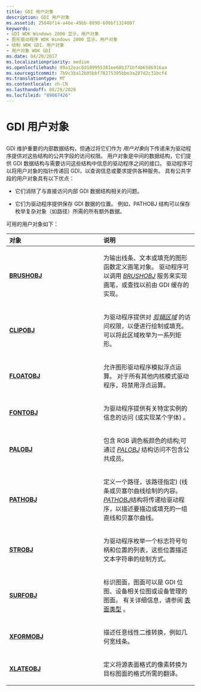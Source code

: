 ```yaml
---
title: GDI 用户对象
description: GDI 用户对象
ms.assetid: 25048f14-a46e-49bb-8890-699bf1324007
keywords:
- GDI WDK Windows 2000 显示，用户对象
- 图形驱动程序 WDK Windows 2000 显示，用户对象
- 绘制 WDK GDI，用户对象
- 用户对象 WDK GDI
ms.date: 04/20/2017
ms.localizationpriority: medium
ms.openlocfilehash: 89a12eac6d189955381ee68b371bf4b6586916aa
ms.sourcegitcommit: 7b9c3ba12b05bbf78275395bbe3a287d2c31bcf4
ms.translationtype: MT
ms.contentlocale: zh-CN
ms.lasthandoff: 08/28/2020
ms.locfileid: "89067426"
---
```

# <a name="gdi-user-objects"></a>GDI 用户对象


## <span id="ddk_gdi_user_objects_gg"></span><span id="DDK_GDI_USER_OBJECTS_GG"></span>


GDI 维护重要的内部数据结构，但通过将它们作为 *用户对象*向下传递来为驱动程序提供对这些结构的公共字段的访问权限。 用户对象是中间的数据结构，它们提供 GDI 数据结构与需要访问这些结构中信息的驱动程序之间的接口。 驱动程序可以将用户对象的指针传递回 GDI，以查询信息或要求提供各种服务。 具有公共字段的用户对象具有以下优点：

-   它们消除了与直接访问内部 GDI 数据结构相关的问题。

-   它们为驱动程序提供保存 GDI 数据的位置。 例如，PATHOBJ 结构可以保存枚举复杂对象（如路径）所需的所有额外数据。

可用的用户对象如下：

<table>
<colgroup>
<col width="50%" />
<col width="50%" />
</colgroup>
<thead>
<tr class="header">
<th align="left">对象</th>
<th align="left">说明</th>
</tr>
</thead>
<tbody>
<tr class="odd">
<td align="left"><p><a href="https://docs.microsoft.com/windows/desktop/api/winddi/ns-winddi-_brushobj" data-raw-source="[&lt;strong&gt;BRUSHOBJ&lt;/strong&gt;](/windows/desktop/api/winddi/ns-winddi-_brushobj)"><strong>BRUSHOBJ</strong></a></p></td>
<td align="left"><p>为输出线条、文本或填充的图形函数定义画笔对象。 驱动程序可以调用 <a href="https://docs.microsoft.com/windows-hardware/drivers/#wdkgloss-brushobj" data-raw-source="&lt;em&gt;BRUSHOBJ&lt;/em&gt;"><em>BRUSHOBJ</em></a> 服务来实现画笔，或查找以前由 GDI 缓存的实现。</p></td>
</tr>
<tr class="even">
<td align="left"><p><a href="https://docs.microsoft.com/windows/desktop/api/winddi/ns-winddi-_clipobj" data-raw-source="[&lt;strong&gt;CLIPOBJ&lt;/strong&gt;](/windows/desktop/api/winddi/ns-winddi-_clipobj)"><strong>CLIPOBJ</strong></a></p></td>
<td align="left"><p>为驱动程序提供对 <a href="https://docs.microsoft.com/windows-hardware/drivers/#wdkgloss-clip-region" data-raw-source="&lt;em&gt;clip region&lt;/em&gt;"><em>剪辑区域</em></a> 的访问权限，以便进行绘制或填充。 可以将此区域枚举为一系列矩形。</p></td>
</tr>
<tr class="odd">
<td align="left"><p><a href="https://docs.microsoft.com/windows/desktop/api/winddi/ns-winddi-_floatobj" data-raw-source="[&lt;strong&gt;FLOATOBJ&lt;/strong&gt;](/windows/desktop/api/winddi/ns-winddi-_floatobj)"><strong>FLOATOBJ</strong></a></p></td>
<td align="left"><p>允许图形驱动程序模拟浮点运算。 对于所有其他内核模式驱动程序，将禁用浮点运算。</p></td>
</tr>
<tr class="even">
<td align="left"><p><a href="https://docs.microsoft.com/windows/desktop/api/winddi/ns-winddi-_fontobj" data-raw-source="[&lt;strong&gt;FONTOBJ&lt;/strong&gt;](/windows/desktop/api/winddi/ns-winddi-_fontobj)"><strong>FONTOBJ</strong></a></p></td>
<td align="left"><p>为驱动程序提供有关特定实例的信息的访问 (或实现某个字体) 。</p></td>
</tr>
<tr class="odd">
<td align="left"><p><a href="https://docs.microsoft.com/windows/desktop/api/winddi/ns-winddi-_palobj" data-raw-source="[&lt;strong&gt;PALOBJ&lt;/strong&gt;](/windows/desktop/api/winddi/ns-winddi-_palobj)"><strong>PALOBJ</strong></a></p></td>
<td align="left"><p>包含 RGB 调色板颜色的结构;可通过 <a href="https://docs.microsoft.com/windows/desktop/api/winddi/nf-winddi-palobj_cgetcolors" data-raw-source="&lt;strong&gt;PALOBJ_cGetColors&lt;/strong&gt;"><em>PALOBJ</em></a> 结构访问不包含公共成员。</p></td>
</tr>
<tr class="even">
<td align="left"><p><a href="https://docs.microsoft.com/windows/desktop/api/winddi/ns-winddi-_pathobj" data-raw-source="[&lt;strong&gt;PATHOBJ&lt;/strong&gt;](/windows/desktop/api/winddi/ns-winddi-_pathobj)"><strong>PATHOBJ</strong></a></p></td>
<td align="left"><p>定义一个路径，该路径指定)  (线条或贝塞尔曲线绘制的内容。 <a href="https://docs.microsoft.com/windows-hardware/drivers/#wdkgloss-pathobj" data-raw-source="&lt;em&gt;PATHOBJ&lt;/em&gt;"><em>PATHOBJ</em></a>结构将传递给驱动程序，以描述要描边或填充的一组直线和贝塞尔曲线。</p></td>
</tr>
<tr class="odd">
<td align="left"><p><a href="https://docs.microsoft.com/windows/desktop/api/winddi/ns-winddi-_strobj" data-raw-source="[&lt;strong&gt;STROBJ&lt;/strong&gt;](/windows/desktop/api/winddi/ns-winddi-_strobj)"><strong>STROBJ</strong></a></p></td>
<td align="left"><p>为驱动程序枚举一个标志符号句柄和位置的列表，这些位置描述文本字符串的绘制方式。</p></td>
</tr>
<tr class="even">
<td align="left"><p><a href="https://docs.microsoft.com/windows/desktop/api/winddi/ns-winddi-_surfobj" data-raw-source="[&lt;strong&gt;SURFOBJ&lt;/strong&gt;](/windows/desktop/api/winddi/ns-winddi-_surfobj)"><strong>SURFOBJ</strong></a></p></td>
<td align="left"><p>标识图面，图面可以是 GDI 位图、设备相关位图或设备管理的图面。 有关详细信息，请参阅 <a href="surface-types.md" data-raw-source="[Surface Types](surface-types.md)">表面类型</a> 。</p></td>
</tr>
<tr class="odd">
<td align="left"><p><a href="https://docs.microsoft.com/previous-versions/windows/hardware/drivers/ff570618(v=vs.85)" data-raw-source="[&lt;strong&gt;XFORMOBJ&lt;/strong&gt;](/previous-versions/windows/hardware/drivers/ff570618(v=vs.85))"><strong>XFORMOBJ</strong></a></p></td>
<td align="left"><p>描述任意线性二维转换，例如几何宽线条。</p></td>
</tr>
<tr class="even">
<td align="left"><p><a href="https://docs.microsoft.com/windows/desktop/api/winddi/ns-winddi-_xlateobj" data-raw-source="[&lt;strong&gt;XLATEOBJ&lt;/strong&gt;](/windows/desktop/api/winddi/ns-winddi-_xlateobj)"><strong>XLATEOBJ</strong></a></p></td>
<td align="left"><p>定义将源表面格式的像素转换为目标图面的格式所需的翻译。</p></td>
</tr>
</tbody>
</table>

 

 

